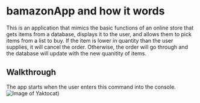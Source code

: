 # bamazonApp and how it words

This is an application that mimics the basic functions of an online store that gets items from a database, displays it to the user, and allows them to pick items from a list to buy. If the item is lower in quantity than the user supplies, it will cancel the order. Otherwise, the order will go through and the database will update with the new quanitity of items.

## Walkthrough

The app starts when the user enters this command into the console.
![Image of Yaktocat](https://github.com/konobeat/bamazonApp/blob/master/bamazon_Screenshots/bamazon_1.png?raw=true))